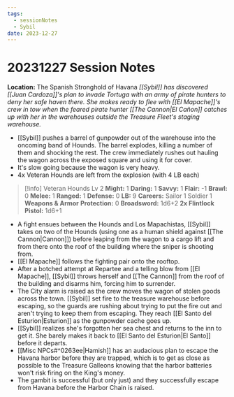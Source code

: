 ```yaml
---
tags:
  - sessionNotes
  - Sybil
date: 2023-12-27
---
```

# 20231227 Session Notes
**Location:** The Spanish Stronghold of Havana
*[[Sybil]] has discovered [[Juan Cardoza]]'s plan to invade Tortuga with an army of pirate hunters to deny her safe haven there.  She makes ready to flee with [[El Mapache]]'s crew in tow when the feared pirate hunter [[The Cannon|El Cañon]] catches up with her in the warehouses outside the Treasure Fleet's staging warehouse.*

- [[Sybil]] pushes a barrel of gunpowder out of the warehouse into the oncoming band of Hounds.  The barrel explodes, killing a number of them and shocking the rest.  The crew immediately rushes out hauling the wagon across the exposed square and using it for cover.
- It's slow going because the wagon is very heavy.
- 4x Veteran Hounds are left from the explosion (with 4 LB each)
> [!info] Veteran Hounds Lv 2
> **Might:** 1 **Daring:** 1 **Savvy:** 1 **Flair:** -1
> **Brawl:** 0 **Melee:** 1 **Ranged:** 1 **Defense:** 0
> **LB:** 9 **Careers:** Sailor 1 Soldier 1
> **Weapons & Armor**
> **Protection:** 0
> **Broadsword:** 1d6+2
> **2x Flintlock Pistol:** 1d6+1
- A fight ensues between the Hounds and Los Mapachistas, [[Sybil]] takes on two of the Hounds (using one as a human shield against [[The Cannon|Cannon]]) before leaping from the wagon to a cargo lift and from there onto the roof of the building where the sniper is shooting from.
- [[El Mapache]] follows the fighting pair onto the rooftop.
- After a botched attempt at Repartee and a telling blow from [[El Mapache]], [[Sybil]] throws herself and [[The Cannon]] from the roof of the building and disarms him, forcing him to surrender.
- The City alarm is raised as the crew moves the wagon of stolen goods across the town.  [[Sybil]] set fire to the treasure warehouse before escaping, so the guards are rushing about trying to put the fire out and aren't trying to keep them from escaping.  They reach [[El Santo del Esturion|Esturion]] as the gunpowder cache goes up. 
- [[Sybil]] realizes she's forgotten her sea chest and returns to the inn to get it.  She barely makes it back to [[El Santo del Esturion|El Santo]] before it departs.
- [[Misc NPCs#^0263ee|Hamish]] has an audacious plan to escape the Havana harbor before they are trapped, which is to get as close as possible to the Treasure Galleons knowing that the harbor batteries won't risk firing on the King's money.
- The gambit is successful (but only just) and they successfully escape from Havana before the Harbor Chain is raised.

